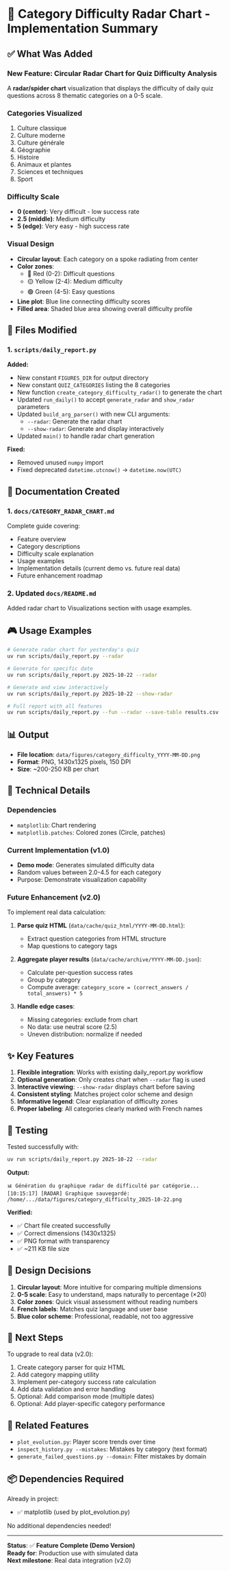 # 🎯 Category Difficulty Radar Chart - Implementation Summary

## ✅ What Was Added

### New Feature: Circular Radar Chart for Quiz Difficulty Analysis

A **radar/spider chart** visualization that displays the difficulty of daily quiz questions across 8 thematic categories on a 0-5 scale.

### Categories Visualized

1. Culture classique
2. Culture moderne
3. Culture générale
4. Géographie
5. Histoire
6. Animaux et plantes
7. Sciences et techniques
8. Sport

### Difficulty Scale

- **0 (center)**: Very difficult - low success rate
- **2.5 (middle)**: Medium difficulty
- **5 (edge)**: Very easy - high success rate

### Visual Design

- **Circular layout**: Each category on a spoke radiating from center
- **Color zones**:
  - 🔴 Red (0-2): Difficult questions
  - 🟡 Yellow (2-4): Medium difficulty
  - 🟢 Green (4-5): Easy questions
- **Line plot**: Blue line connecting difficulty scores
- **Filled area**: Shaded blue area showing overall difficulty profile

## 📁 Files Modified

### 1. `scripts/daily_report.py`

**Added:**
- New constant `FIGURES_DIR` for output directory
- New constant `QUIZ_CATEGORIES` listing the 8 categories
- New function `create_category_difficulty_radar()` to generate the chart
- Updated `run_daily()` to accept `generate_radar` and `show_radar` parameters
- Updated `build_arg_parser()` with new CLI arguments:
  - `--radar`: Generate the radar chart
  - `--show-radar`: Generate and display interactively
- Updated `main()` to handle radar chart generation

**Fixed:**
- Removed unused `numpy` import
- Fixed deprecated `datetime.utcnow()` → `datetime.now(UTC)`

## 📖 Documentation Created

### 1. `docs/CATEGORY_RADAR_CHART.md`
Complete guide covering:
- Feature overview
- Category descriptions
- Difficulty scale explanation
- Usage examples
- Implementation details (current demo vs. future real data)
- Future enhancement roadmap

### 2. Updated `docs/README.md`
Added radar chart to Visualizations section with usage examples.

## 🎮 Usage Examples

```bash
# Generate radar chart for yesterday's quiz
uv run scripts/daily_report.py --radar

# Generate for specific date
uv run scripts/daily_report.py 2025-10-22 --radar

# Generate and view interactively
uv run scripts/daily_report.py 2025-10-22 --show-radar

# Full report with all features
uv run scripts/daily_report.py --fun --radar --save-table results.csv
```

## 📊 Output

- **File location**: `data/figures/category_difficulty_YYYY-MM-DD.png`
- **Format**: PNG, 1430x1325 pixels, 150 DPI
- **Size**: ~200-250 KB per chart

## 🔧 Technical Details

### Dependencies
- `matplotlib`: Chart rendering
- `matplotlib.patches`: Colored zones (Circle, patches)

### Current Implementation (v1.0)
- **Demo mode**: Generates simulated difficulty data
- Random values between 2.0-4.5 for each category
- Purpose: Demonstrate visualization capability

### Future Enhancement (v2.0)
To implement real data calculation:

1. **Parse quiz HTML** (`data/cache/quiz_html/YYYY-MM-DD.html`):
   - Extract question categories from HTML structure
   - Map questions to category tags

2. **Aggregate player results** (`data/cache/archive/YYYY-MM-DD.json`):
   - Calculate per-question success rates
   - Group by category
   - Compute average: `category_score = (correct_answers / total_answers) * 5`

3. **Handle edge cases**:
   - Missing categories: exclude from chart
   - No data: use neutral score (2.5)
   - Uneven distribution: normalize if needed

## ✨ Key Features

1. **Flexible integration**: Works with existing daily_report.py workflow
2. **Optional generation**: Only creates chart when `--radar` flag is used
3. **Interactive viewing**: `--show-radar` displays chart before saving
4. **Consistent styling**: Matches project color scheme and design
5. **Informative legend**: Clear explanation of difficulty zones
6. **Proper labeling**: All categories clearly marked with French names

## 🚀 Testing

Tested successfully with:
```bash
uv run scripts/daily_report.py 2025-10-22 --radar
```

**Output:**
```
📊 Génération du graphique radar de difficulté par catégorie...
[10:15:17] [RADAR] Graphique sauvegardé: /home/.../data/figures/category_difficulty_2025-10-22.png
```

**Verified:**
- ✅ Chart file created successfully
- ✅ Correct dimensions (1430x1325)
- ✅ PNG format with transparency
- ✅ ~211 KB file size

## 🎨 Design Decisions

1. **Circular layout**: More intuitive for comparing multiple dimensions
2. **0-5 scale**: Easy to understand, maps naturally to percentage (×20)
3. **Color zones**: Quick visual assessment without reading numbers
4. **French labels**: Matches quiz language and user base
5. **Blue color scheme**: Professional, readable, not too aggressive

## 📝 Next Steps

To upgrade to real data (v2.0):

1. Create category parser for quiz HTML
2. Add category mapping utility
3. Implement per-category success rate calculation
4. Add data validation and error handling
5. Optional: Add comparison mode (multiple dates)
6. Optional: Add player-specific category performance

## 🔗 Related Features

- `plot_evolution.py`: Player score trends over time
- `inspect_history.py --mistakes`: Mistakes by category (text format)
- `generate_failed_questions.py --domain`: Filter mistakes by domain

## 📦 Dependencies Required

Already in project:
- ✅ matplotlib (used by plot_evolution.py)

No additional dependencies needed!

---

**Status**: ✅ **Feature Complete (Demo Version)**  
**Ready for**: Production use with simulated data  
**Next milestone**: Real data integration (v2.0)
